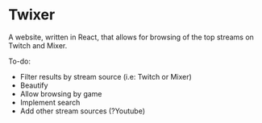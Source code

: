 # Twixer
A website, written in React, that allows for browsing of the top streams on Twitch and Mixer.

To-do: 
- Filter results by stream source (i.e: Twitch or Mixer)
- Beautify
- Allow browsing by game
- Implement search
- Add other stream sources (?Youtube)
